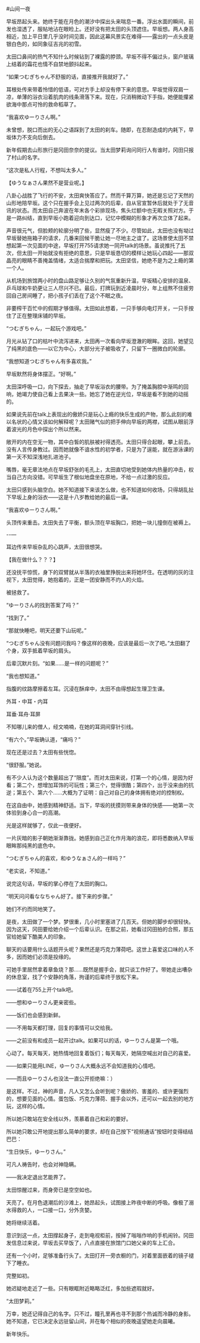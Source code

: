 #山间一夜

早坂昂起头来。她终于能在月色的潮汐中探出头来喘息一番。浮出水面的瞬间，前发也湿透了，服帖地沾在眼睑上。还好没有把太田的头顶遮住。早坂想。两人身高相近，加上平日里几乎没时间见面，因此这幕风景实在难得——露出的一点头皮是银白色的，如同象征吉兆的初雪。

太田口鼻间的热气不知什么时候钻到了裸露的脖颈。早坂不得不偏过头，窗户玻璃上结着的霜花也情不自禁地颤抖起来。


“如果つむぎちゃん不舒服的话，直接推开我就好了。”

耳根处传来带着怜惜的低语，可对方手上却没有停下来的意思。早坂觉得双肩一凉，单薄的浴衣沿着肌肉的线条滑落下来。现在，只消稍微动下手指，她便能攥紧欲海中那点可怜的救命稻草了。

“我喜欢ゆーりさん啊。”

未曾想，脱口而出的无心之语踩到了太田的刹车。随即，在忍耐造成的内耗下，早坂体力不支向后倒去。


新年假期去山形旅行是冈田奈奈的提议。当太田梦莉询问同行人有谁时，冈田只报了村山的名字。

“这次是私人行程，不想叫太多人。”

【ゆうなぁさん果然不是营业呢。】

八卦心战胜了飞行的不安，太田爽快答应了。然而千算万算，她还是忘记了天然的山形地陪早坂。这个只在握手会上见过两次的后辈，自从官宣暂休后就处于了无音讯的状态。而太田自己奔波在年末各个彩排现场，焦头烂额中也无暇关照对方。于是一路纠结，直到早坂小跑着迎向到达口，记忆中模糊的形象才再次立体了起来。

声音很元气，但脸颊的轮廓分明了些，显然瘦了不少。尽管如此，太田也没有坳过早坂替她拖箱子的请求，几番来回候干脆让她一尽地主之谊了。这场景使太田不禁想起第一次见面的中途，早坂打开755请求她一同开talk的场景。虽说推托了五次，但太田一开始就没有拒绝的意思，只是早坂恳切的模样让她玩心四起——那双晶亮的眼睛不善掩盖情绪，太适合揣摩和把玩。太田坚信，她绝不是为之上瘾的第一个人。

从机场到旅馆两小时的盘山路足够让久别的气氛重新升温，早坂精心安排的温泉、乒乓球和牛奶更让三人尽兴不已。最后，打牌玩到近凌晨时分，年上组熬不住疲劳回自己房间睡了，把小孩子们丢在了这个不眠之夜。

非要榨干百忙中的假期才够值得。太田如此想着，一只手够向电灯开关，一只手按住了正在整理床铺的早坂。

“つむぎちゃん，一起玩个游戏吧。”

月光从钻了口的枯叶中流泻进来，太田再一次看向早坂澄澈的眼眸。这回，她望见了纯黑的底色——以它为中心，大部分光子被吸收了，只留下一圈微白的轮廓。

“我想知道つむぎちゃん有多喜欢我。”

早坂默然将身体摆正。“好啊。”

太田深呼吸一口，向下探去，抽走了早坂浴衣的腰带。为了掩盖胸腔中渐鸣的回响，她竭力使自己看上去果决一些。她忘了她在逆光位，早坂是看不到她的动摇的。

如果说先前在talk上表现出的傲娇只是玩心上瘾的快乐生成的产物，那么此刻的难以名状的心情又该如何解释呢？太田赌气似的把手伸向早坂的两襟，试图从眼前浮着波光的月色中探出个所以然来。

敞开的内在空无一物，其中白皙的肌肤被衬得透亮。太田只得合起眼，攀上前去。没有人言传身教过。因而她就像不谙水性的初学者，只是为了逞能，就在游泳课的第一天不知深浅地扎进池子。

嘴唇，毫无章法地点在早坂舒张的毛孔上，太田直切地受到她体内热量的冲击，权当自己方向没错。可早坂生了根似地盘坐在原地，不给一点过激的反应。

太田只感到头脑空白。她不知道接下来该怎么做，也不知道如何收场，只得胡乱扯下早坂上身的浴衣——这是十八岁教给她的最后一课。

“我喜欢ゆーりさん啊。”

头顶传来重击。太田失去了平衡，额头顶在早坂胸口，把她一块儿撞倒在被褥上。



--—


耳边传来早坂杂乱的心跳声，太田很想哭。

【我在做什么？？？】

还没抚平惊慌，身下的双臂就从半落的衣袖里挣脱出来将她环住。在透明的灰的注视下，太田觉得，她抱着的，正是一团安静而不灼人的火焰。

被拯救了。

“ゆーりさん的找到答案了吗？”

“找到了。”

“那就快睡吧，明天还要下山玩呢。”

“つむぎちゃん没有问题问我吗？像这样的夜晚，应该是最后一次了吧。”太田翻了个身，双手抵着早坂的肩头。

后辈沉默片刻。“如果……是一样的问题呢？”

“我也想知道。”

指腹的纹路摩擦着左耳。沉浸在酥痒中，太田不由得想起生理卫生课。

外耳・中耳・内耳

耳垂·耳舟·耳屏

不知哪儿来的僧人，经文喃喃，在她的耳洞间穿针引线。

“有六个。”早坂确认道，“痛吗？”

现在还是过去？太田有些恍惚。

“很舒服。”她说。

有不少人认为这个数量超出了“限度”。而对太田来说，打第一个的心情，是因为好看；第二个，想增加耳饰的可玩性；第三个，觉得很酷；第四个，出于没来由的抗逆；第五个、第六个……大概为了证明：自己对自己的身体拥有绝对的控制权。

在这自由中，她感到精神舒适。当下，早坂的抚摸则带来身体的快感——她第一次体验到身心合一的高潮。

光是这样就够了，仅此一夜便好。

一片灰暗的影子朝她渐渐靠拢。她感到自己正化作月海的浪花，即将悉数纳入早坂眼眸那纯黑的底色中。

“つむぎちゃん的喜欢，和ゆうなぁさん的一样吗？”

“老实说，不知道。”

说完这句话，早坂的掌心停在了太田的胸口。

“明天问问看ななちゃん好了。接下来的步骤。”

她们不约而同地笑了。


是夜，太田做了一个梦。梦很重，几小时里塞进了几百天。但她的脚步却很轻快。因为这天，冈田要给她介绍一个后辈认识。在那之前，她看过冈田拍的合照，那五官给她留下酷美人的印象。

聊天的话要用什么话题开头呢？果然还是巧克力薄荷吧。这世上喜爱这口味的人不多，因而她们必须是投缘的。

可她手里居然拿着章鱼烧？那……既然是握手会，就只谈工作好了。带她走出嘈杂的休息室，找了个安静的角落，拘谨的后辈终于放松下来。

——试着在755上开个talk吧。

——想和ゆーりさん更亲密些。

——饭们也会感到新鲜。

——不用每天都打理，回复的事情可以交给我。

——之前没有和成员一起开过talk。如果可以的话，ゆーりさん是第一个哦。

心动了。每天每天，她热情地回复着饭们；每天每天，她隔空喊出对自己的喜爱。

——如果只能用LINE，ゆーりさん大概永远不会知道我的心情吧。

——而且ゆーりさん也没法一直公开拒绝嘛：）

是这样。不过，神的声音，凡人又怎么会听到呢？傲娇的、害羞的、或许更强烈的，想要见面的心情。蛋包饭、巧克力薄荷、握手会以外，还可以一起去别的地方玩，这样的心情。

所以她只敢站在安全线以外，羡慕着自己和彩的要好。

所以她只敢公开地提出那么简单的要求，却在自己按下“视频通话”按钮时变得结结巴巴：

“生日快乐，ゆーりさん。”

可凡人祷告时，也会对神隐瞒。

——我决定退出艺能界了。



太田惊醒过来，而身旁已是空空如也。

天亮了。在月色退潮后的沙滩上，她昂起头，试图接上昨夜中断的呼吸。像极了溺水得救的人，一口接一口，分外贪婪。

她将继续活着。

意识到这一点，太田撑起身子，走到电视柜前，按掉了嗡嗡作响的手机闹铃。冈田发信息过来说，早坂去买早饭了，八点直接在旅馆门口她父亲的车上汇合。

还有一个小时，足够准备行头了。太田打开一旁衣橱的门，对着里面嵌着的镜子褪下了睡衣。

完整如初。

她迟疑地走近了一些。只有眼眶附近略略泛红，多加些遮瑕就好。

“太田梦莉。”

万幸，她还记得自己的名字。只不过，瞳孔里再也寻不到那个热诚而冷静的身影。她不知道，它已决定永远驻留山间，并在每个相似的夜晚遥望她走向晨曦。

新年快乐。







